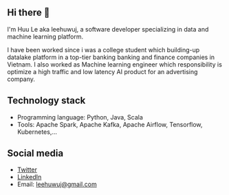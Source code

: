
## Hi there 👋
I'm Huu Le aka leehuwuj, a software developer specializing in data and machine learning platform.  

I have been worked since i was a college student which building-up datalake platform in a top-tier banking banking and finance companies in Vietnam. I also worked as Machine learning engineer which responsibility is optimize a high traffic and low latency AI product for an advertising company.

## Technology stack
- Programming language: Python, Java, Scala
- Tools: Apache Spark, Apache Kafka, Apache Airflow, Tensorflow, Kubernetes,...

## Social media
- [Twitter](http://twitter.com/leehuwuj)
- [LinkedIn](https://www.linkedin.com/in/leehuwuj)
- Email: leehuwuj@gmail.com
